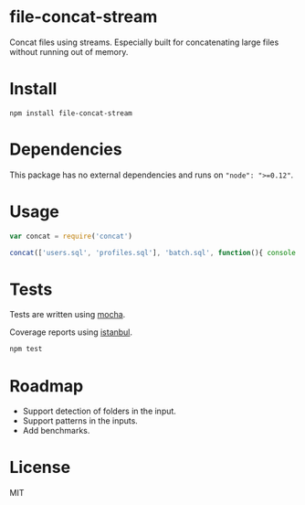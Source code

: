 # file-concat-stream
Concat files using streams. Especially built for concatenating large files without running out of memory.

# Install

```shell
npm install file-concat-stream
```

# Dependencies

This package has no external dependencies and runs on `"node": ">=0.12"`.

# Usage

```js
var concat = require('concat')

concat(['users.sql', 'profiles.sql'], 'batch.sql', function(){ console.log('Done!') })
```

# Tests
Tests are written using [mocha](https://github.com/mochajs/mocha).

Coverage reports using [istanbul](https://github.com/gotwarlost/istanbul).

```bash
npm test
```

# Roadmap

* Support detection of folders in the input.
* Support patterns in the inputs.
* Add benchmarks.

# License
MIT
